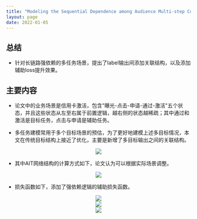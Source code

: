 ```yaml
---
title: "Modeling the Sequential Dependence among Audience Multi-step Conversions with Multi-task Learning in Targeted Display Advertising"
layout: page
date: 2022-01-05
---
```


## 总结

- 针对长链路强依赖的多任务场景，提出了label输出间添加关联结构，以及添加辅助loss提升效果。

## 主要内容

- 论文中的业务场景是信用卡激活，包含"曝光-点击-申请-通过-激活"五个状态，并且这些状态从左至右属于前置逻辑，越右侧的状态越稀疏；其中通过和激活是目标任务，点击与申请是辅助任务。

- 多任务建模常用于多个目标场景的预估，为了更好地建模上述多目标情况，本文在传统目标结构上接近了优化，主要是新增了多目标输出之间的关联结构。
<div style="text-align: center"><img src="/wiki/attach/images/MT-Multi-01.png" style="max-width:800px"></div>

- 其中AIT网络结构的计算方式如下，论文认为可以根据实际场景调整。
<div style="text-align: center"><img src="/wiki/attach/images/MT-Multi-02.png" style="max-width:500px"></div>

- 损失函数如下，添加了强依赖逻辑的辅助损失函数。
<div style="text-align: center"><img src="/wiki/attach/images/MT-Multi-03.png" style="max-width:300px"></div>
<div style="text-align: center"><img src="/wiki/attach/images/MT-Multi-04.png" style="max-width:300px"></div>
<div style="text-align: center"><img src="/wiki/attach/images/MT-Multi-05.png" style="max-width:300px"></div>
